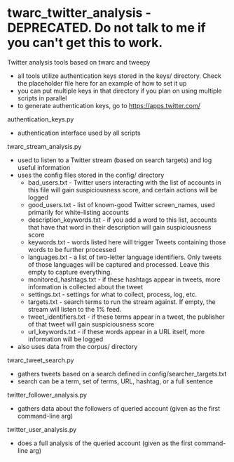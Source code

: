 # twarc_twitter_analysis - DEPRECATED. Do not talk to me if you can't get this to work.
Twitter analysis tools based on twarc and tweepy
- all tools utilize authentication keys stored in the keys/ directory. Check the placeholder file here for an example of how to set it up
- you can put multiple keys in that directory if you plan on using multiple scripts in parallel
- to generate authentication keys, go to https://apps.twitter.com/

authentication_keys.py
- authentication interface used by all scripts

twarc_stream_analysis.py
- used to listen to a Twitter stream (based on search targets) and log useful information
- uses the config files stored in the config/ directory
  - bad_users.txt - Twitter users interacting with the list of accounts in this file will gain suspiciousness score, and certain actions will be logged
  - good_users.txt - list of known-good Twitter screen_names, used primarily for white-listing accounts
  - description_keywords.txt - if you add a word to this list, accounts that have that word in their description will gain suspiciousness score
  - keywords.txt - words listed here will trigger Tweets containing those words to be further processed
  - languages.txt - a list of two-letter language identifiers. Only tweets of those languages will be captured and processed. Leave this empty to capture everything.
  - monitored_hashtags.txt - if these hashtags appear in tweets, more information is collected about the tweet
  - settings.txt - settings for what to collect, process, log, etc.
  - targets.txt - search terms to run the stream against. If empty, the stream will listen to the 1% feed.
  - tweet_identifiers.txt - if these terms appear in a tweet, the publisher of that tweet will gain suspiciousness score
  - url_keywords.txt - if these words appear in a URL itself, more information will be logged
- also uses data from the corpus/ directory

twarc_tweet_search.py
- gathers tweets based on a search defined in config/searcher_targets.txt
- search can be a term, set of terms, URL, hashtag, or a full sentence

twitter_follower_analysis.py
- gathers data about the followers of queried account (given as the first command-line arg)

twitter_user_analysis.py
- does a full analysis of the queried account (given as the first command-line arg)
